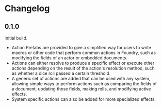 # Changelog

## 0.1.0

Initial build.

- Action Prefabs are provided to give a simplified way for users to write macros or other code that perform common actions in Foundry, such as modifying the fields of an actor or embedded documents.
- Actions can either resolve to produce a specific effect or execute other actions depending on the result of the action's resolution method, such as whether a dice roll passed a certain threshold.
- A generic set of actions are added that can be used with any system, allowing simple ways to perform actions such as comparing the fields of a document, updating those fields, making rolls, and modifying active effects.
- System specific actions can also be added for more specialized effects.
